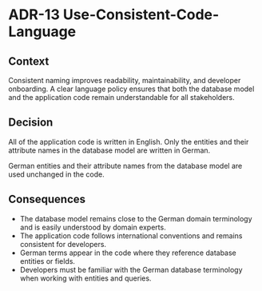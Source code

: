 # ADR-13 Use-Consistent-Code-Language

## Context

Consistent naming improves readability, maintainability, and developer onboarding.
A clear language policy ensures that both the database model and the application code remain understandable for all stakeholders.

## Decision

All of the application code is written in English.
Only the entities and their attribute names in the database model are written in German.

German entities and their attribute names from the database model are used unchanged in the code.

## Consequences

- The database model remains close to the German domain terminology and is easily understood by domain experts.
- The application code follows international conventions and remains consistent for developers.
- German terms appear in the code where they reference database entities or fields.
- Developers must be familiar with the German database terminology when working with entities and queries.

